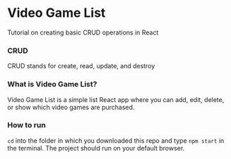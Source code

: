 # Video Game List 

Tutorial on creating basic CRUD operations in React

### CRUD

CRUD stands for create, read, update, and destroy

### What is Video Game List?

Video Game List is a simple list React app where you can add, edit, delete, or show which video games are purchased. 

### How to run

`cd` into the folder in which you downloaded this repo and type `npm start` in the terminal. The project should run on your default browser.
